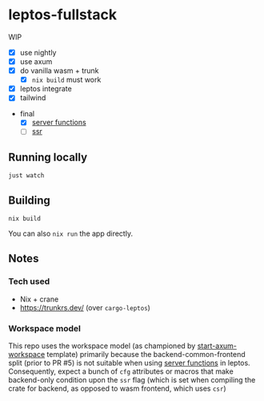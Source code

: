 # leptos-fullstack

WIP

- [x] use nightly
- [x] use axum
- [x] do vanilla wasm + trunk
    - [x] `nix build` must work
- [x] leptos integrate
- [x] tailwind
- final
    - [x] [server functions](https://docs.rs/leptos/latest/leptos/attr.server.html)
    - [ ] [ssr](https://leptos-rs.github.io/leptos/ssr/index.html)

## Running locally

```
just watch
```

## Building

```
nix build
```

You can also `nix run` the app directly.

## Notes

### Tech used

- Nix + crane
- https://trunkrs.dev/ (over `cargo-leptos`)

### Workspace model

This repo uses the workspace model (as championed by [start-axum-workspace](https://github.com/leptos-rs/start-axum-workspace) template) primarily because the backend-common-frontend split (prior to PR #5) is not suitable when using [server functions](https://docs.rs/leptos/latest/leptos/attr.server.html) in leptos. Consequently, expect a bunch of `cfg` attributes or macros that make backend-only condition upon the `ssr` flag (which is set when compiling the crate for backend, as opposed to wasm frontend, which uses `csr`)